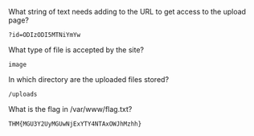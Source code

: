 

What string of text needs adding to the URL to get access to the upload page?
```
?id=ODIzODI5MTNiYmYw
```
What type of file is accepted by the site?
```
image
```
In which directory are the uploaded files stored?
```
/uploads
```
What is the flag in /var/www/flag.txt?
```
THM{MGU3Y2UyMGUwNjExYTY4NTAxOWJhMzhh}
```